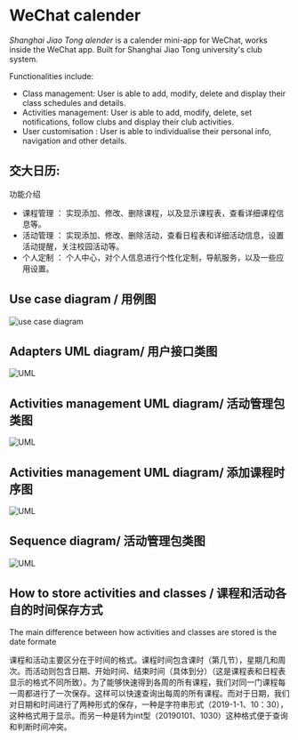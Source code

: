# WeChat calender
_Shanghai Jiao Tong alender_ is a calender mini-app for WeChat, works inside the WeChat app. Built for Shanghai Jiao Tong university's club system.

Functionalities include:
- Class management: User is able to add, modify, delete and display their class schedules and details.
- Activities management: User is able to add, modify, delete, set notifications, follow clubs and display their club activities.
- User customisation : User is able to individualise their personal info, navigation and other details.



交大日历:
----

功能介绍
- 课程管理 ： 实现添加、修改、删除课程，以及显示课程表，查看详细课程信息等。
- 活动管理 ： 实现添加、修改、删除活动，查看日程表和详细活动信息，设置活动提醒，关注校园活动等。
- 个人定制 ： 个人中心，对个人信息进行个性化定制，导航服务，以及一些应用设置。


Use case diagram / 用例图
---

![use case diagram](https://i.imgur.com/WlnX4Mf.png)

Adapters UML diagram/ 用户接口类图
---
![UML](https://i.imgur.com/tvreSmk.png)

Activities management UML diagram/ 活动管理包类图
---
![UML](https://i.imgur.com/tvreSmk.png)

Activities management UML diagram/ 添加课程时序图
---
![UML](https://i.imgur.com/tvreSmk.png)

Sequence diagram/ 活动管理包类图
---
![UML](https://i.imgur.com/tvreSmk.png)

How to store activities and classes / 课程和活动各自的时间保存方式
---

The main difference between how activities and classes are stored is the date formate


课程和活动主要区分在于时间的格式。课程时间包含课时（第几节），星期几和周次。而活动则包含日期、开始时间、结束时间（具体到分）（这是课程表和日程表显示的格式不同所致）。为了能够快速得到各周的所有课程，我们对同一门课程每一周都进行了一次保存。这样可以快速查询出每周的所有课程。而对于日期，我们对日期和时间进行了两种形式的保存，一种是字符串形式（2019-1-1、10：30），这种格式用于显示。而另一种是转为int型（20190101、1030）这种格式便于查询和判断时间冲突。






